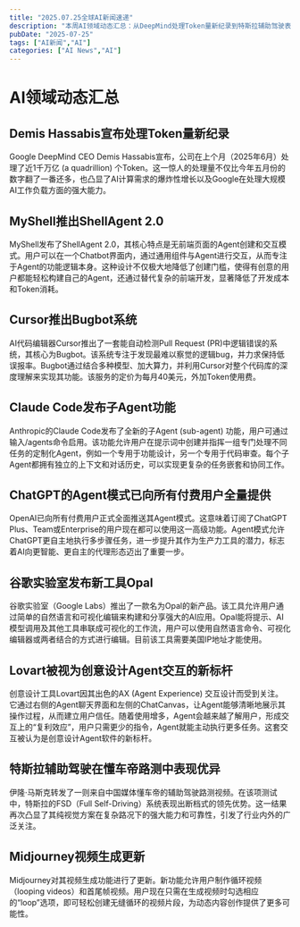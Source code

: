 ```yaml
---
title: "2025.07.25全球AI新闻速递"
description: "本周AI领域动态汇总：从DeepMind处理Token量新纪录到特斯拉辅助驾驶表现优异"
pubDate: "2025-07-25"
tags: ["AI新闻","AI"]
categories: ["AI News","AI"]
---
```

# AI领域动态汇总
## Demis Hassabis宣布处理Token量新纪录
Google DeepMind CEO Demis Hassabis宣布，公司在上个月（2025年6月）处理了近1千万亿 (a quadrillion) 个Token。这一惊人的处理量不仅比今年五月份的数字翻了一番还多，也凸显了AI计算需求的爆炸性增长以及Google在处理大规模AI工作负载方面的强大能力。

## MyShell推出ShellAgent 2.0
MyShell发布了ShellAgent 2.0，其核心特点是无前端页面的Agent创建和交互模式。用户可以在一个Chatbot界面内，通过通用组件与Agent进行交互，从而专注于Agent的功能逻辑本身。这种设计不仅极大地降低了创建门槛，使得有创意的用户都能轻松构建自己的Agent，还通过替代复杂的前端开发，显著降低了开发成本和Token消耗。

## Cursor推出Bugbot系统
AI代码编辑器Cursor推出了一套能自动检测Pull Request (PR)中逻辑错误的系统，其核心为Bugbot。该系统专注于发现最难以察觉的逻辑bug，并力求保持低误报率。Bugbot通过结合多种模型、加大算力，并利用Cursor对整个代码库的深度理解来实现其功能。该服务的定价为每月40美元，外加Token使用费。

## Claude Code发布子Agent功能
Anthropic的Claude Code发布了全新的子Agent (sub-agent) 功能，用户可通过输入/agents命令启用。该功能允许用户在提示词中创建并指挥一组专门处理不同任务的定制化Agent，例如一个专用于功能设计，另一个专用于代码审查。每个子Agent都拥有独立的上下文和对话历史，可以实现更复杂的任务嵌套和协同工作。

## ChatGPT的Agent模式已向所有付费用户全量提供
OpenAI已向所有付费用户正式全面推送其Agent模式。这意味着订阅了ChatGPT Plus、Team或Enterprise的用户现在都可以使用这一高级功能。Agent模式允许ChatGPT更自主地执行多步骤任务，进一步提升其作为生产力工具的潜力，标志着AI向更智能、更自主的代理形态迈出了重要一步。

## 谷歌实验室发布新工具Opal
谷歌实验室（Google Labs）推出了一款名为Opal的新产品。该工具允许用户通过简单的自然语言和可视化编辑来构建和分享强大的AI应用。Opal能将提示、AI模型调用及其他工具串联成可视化的工作流，用户可以使用自然语言命令、可视化编辑器或两者结合的方式进行编辑。目前该工具需要美国IP地址才能使用。

## Lovart被视为创意设计Agent交互的新标杆
创意设计工具Lovart因其出色的AX (Agent Experience) 交互设计而受到关注。它通过右侧的Agent聊天界面和左侧的ChatCanvas，让Agent能够清晰地展示其操作过程，从而建立用户信任。随着使用增多，Agent会越来越了解用户，形成交互上的“复利效应”，用户只需更少的指令，Agent就能主动执行更多任务。这套交互被认为是创意设计Agent软件的新标杆。

## 特斯拉辅助驾驶在懂车帝路测中表现优异
伊隆·马斯克转发了一则来自中国媒体懂车帝的辅助驾驶路测视频。在该项测试中，特斯拉的FSD（Full Self-Driving）系统表现出断档式的领先优势。这一结果再次凸显了其纯视觉方案在复杂路况下的强大能力和可靠性，引发了行业内外的广泛关注。

## Midjourney视频生成更新
Midjourney对其视频生成功能进行了更新。新功能允许用户制作循环视频（looping videos）和首尾帧视频。用户现在只需在生成视频时勾选相应的“loop”选项，即可轻松创建无缝循环的视频片段，为动态内容创作提供了更多可能性。
